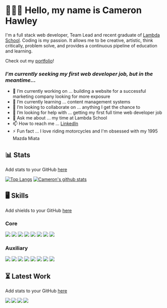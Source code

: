 # 👨🏻‍🦰 Hello, my name is Cameron Hawley
I'm a full stack web developer, Team Lead and recent graduate of [Lambda School](https://lambdaschool.com/). Coding is my passion. It allows me to be creative, artistic, think critically, problem solve, and provides a continuous pipeline of education and learning.

Check out my [portfolio](https://camhawley.com)!

### _I'm currently seeking my first web developer job, but in the meantime..._

- 🔭 I’m currently working on ... building a website for a successful marketing company looking for more exposure
- 🌱 I’m currently learning ... content management systems 
- 🤝 I’m looking to collaborate on ... anything I get the chance to
- 🤔 I’m looking for help with ... getting my first full time web developer job
- 💬 Ask me about ... my time at Lambda School
- 📫 How to reach me ... [LinkedIn](https://www.linkedin.com/in/cameron-hawley/)
- ⚡ Fun fact ... I love riding motorcycles and I'm obsessed with my 1995 Mazda Miata

## 📊 Stats
Add stats to your GitHub [here](https://github.com/anuraghazra/github-readme-stats)

[![Top Langs](https://github-readme-stats.vercel.app/api/top-langs/?username=CAM603&theme=radical&hide=tsql,html)](https://github.com/CAM603/github-readme-stats)
[![Cameron's github stats](https://github-readme-stats.vercel.app/api?username=CAM603&show_icons=true&theme=radical)](https://github.com/CAM603/github-readme-stats)

## 🖥 Skills
Add shields to your GitHub [here](https://shields.io/)

### Core
![](https://img.shields.io/badge/OS-macOS-informational?style=flat&logo=apple&logoColor=white&color=FE438D)
![](https://img.shields.io/badge/code-Python-informational?style=flat&logo=python&logoColor=white&color=FE438D)
![](https://img.shields.io/badge/code-JavaScript-informational?style=flat&logo=javascript&logoColor=white&color=FE438D)
![](https://img.shields.io/badge/code-HTML-informational?style=flat&logo=html5&logoColor=white&color=FE438D)
![](https://img.shields.io/badge/code-CSS-informational?style=flat&logo=css3&logoColor=white&color=FE438D)
![](https://img.shields.io/badge/code-React-informational?style=flat&logo=react&logoColor=white&color=FE438D)
![](https://img.shields.io/badge/code-ReactNative-informational?style=flat&logo=react&logoColor=white&color=FE438D)
![](https://img.shields.io/badge/code-Node-informational?style=flat&logo=node.js&logoColor=white&color=FE438D)

### Auxiliary 
![](https://img.shields.io/badge/code-SASS-informational?style=flat&logo=sass&logoColor=white&color=FE438D)
![](https://img.shields.io/badge/code-Next-informational?style=flat&logo=next.js&logoColor=white&color=FE438D)
![](https://img.shields.io/badge/code-Jest-informational?style=flat&logo=jest&logoColor=white&color=FE438D)
![](https://img.shields.io/badge/code-SQLite-informational?style=flat&logo=sqlite&logoColor=white&color=FE438D)
![](https://img.shields.io/badge/code-Git-informational?style=flat&logo=git&logoColor=white&color=FE438D)
![](https://img.shields.io/badge/code-Redux-informational?style=flat&logo=redux&logoColor=white&color=FE438D)
![](https://img.shields.io/badge/code-Knex-informational?style=flat&logo=Knex.js&logoColor=white&color=FE438D)
![](https://img.shields.io/badge/code-PostgreSQL-informational?style=flat&logo=postgresql&logoColor=white&color=FE438D)

## ⏳ Latest Work
Add stats to your GitHub [here](https://github.com/anuraghazra/github-readme-stats)

<a href="https://github.com/CAM603/game-of-life">
  <img align="left" src="https://github-readme-stats.vercel.app/api/pin/?username=CAM603&repo=game-of-life&theme=radical" />
</a>
<a href="https://github.com/CAM603/cameron-hawley">
  <img align="left" src="https://github-readme-stats.vercel.app/api/pin/?username=CAM603&repo=cameron-hawley&theme=radical" />
</a>
<a href="https://github.com/CAM603/goals-app">
  <img align="left" src="https://github-readme-stats.vercel.app/api/pin/?username=CAM603&repo=goals-app&theme=radical" />
</a>
<a href="https://github.com/CAM603/Calculator">
  <img align="left" src="https://github-readme-stats.vercel.app/api/pin/?username=CAM603&repo=Calculator&theme=radical" />
</a>
